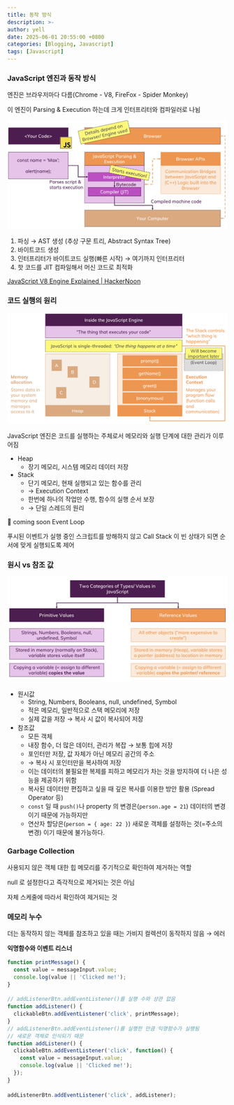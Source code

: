 ```yaml
---
title: 동작 방식
description: >-
author: yell
date: 2025-06-01 20:55:00 +0800
categories: [Blogging, Javascript]
tags: [Javascript]
---
```


### JavaScript 엔진과 동작 방식

엔진은 브라우저마다 다름(Chrome - V8, FireFox - Spider Monkey)

이 엔진이 Parsing & Execution 하는데 크게 인터프리터와 컴파일러로 나뉨

![image.png](/assets/img/category/js/img_005_01.png)

1. 파싱 → AST 생성 (추상 구문 트리, Abstract Syntax Tree)
2. 바이트코드 생성
3. 인터프리터가 바이트코드 실행(빠른 시작) → 여기까지 인터프리터
4. 핫 코드를 JIT 컴파일해서 머신 코드로 최적화

[JavaScript V8 Engine Explained | HackerNoon](https://hackernoon.com/javascript-v8-engine-explained-3f940148d4ef)

### 코드 실행의 원리

![image.png](/assets/img/category/js/img_005_02.png)

JavaScript 엔진은 코드를 실행하는 주체로서 메모리와 실행 단계에 대한 관리가 이루어짐

- Heap
    - 장기 메모리, 시스템 메모리 데이터 저장
- Stack
    - 단기 메모리, 현재 실행되고 있는 함수를 관리
    - → Execution Context
    - 한번에 하나의 작업만 수행, 함수의 실행 순서 보장
    - → 단일 스레드의 원리

🧚 coming soon Event Loop

푸시된 이벤트가 실행 중인 스크립트를 방해하지 않고 Call Stack 이 빈 상태가 되면 순서에 맞게 실행되도록 제어

### 원시 vs 참조 값

![image.png](/assets/img/category/js/img_005_03.png)

- 원시값
    - String, Numbers, Booleans, null, undefined, Symbol
    - 적은 메모리, 일반적으로 스택 메모리에 저장
    - 실제 값을 저장 → 복사 시 값이 복사되어 저장
- 참조값
    - 모든 객체
    - 내장 함수, 더 많은 데이터, 관리가 복잡 → 보통 힙에 저장
    - 포인터만 저장, 값 자체가 아닌 메모리 공간의 주소
    - → 복사 시 포인터만을 복사하여 저장
    - 이는 데이터의 불필요한 복제를 피하고 메모리가 차는 것을 방지하여 더 나은 성능을 제공하기 위함
    - 복사된 데이터만 편집하고 싶을 때 깊은 복사를 이용한 방안 활용 (Spread Operator 등)
    - `const` 일 때 `push()`나 property 의 변경은(`person.age = 21`) 데이터의 변경이기 때문에 가능하지만
    - 연산자 할당은(`person = { age: 22 }`) 새로운 객체를 설정하는 것(=주소의 변경) 이기 때문에 불가능하다.

### Garbage Collection

사용되지 않은 객체 대한 힙 메모리를 주기적으로 확인하여 제거하는 역할

null 로 설정한다고 즉각적으로 제거되는 것은 아님

자체 스케줄에 따라서 확인하여 제거되는 것

### 메모리 누수

더는 동작하지 않는 객체를 참조하고 있을 때는 가비지 컬렉션이 동작하지 않음 → 에러

**익명함수와 이벤트 리스너**

```jsx
function printMessage() {
  const value = messageInput.value;
  console.log(value || 'Clicked me!');
}

// addListenerBtn.addEventListener()를 실행 수와 상관 없음
function addListener() {
  clickableBtn.addEventListener('click', printMessage);
}
// addListenerBtn.addEventListener()를 실행한 만큼 익명함수가 실행됨 
// 새로운 객체로 인식되기 때문
function addListener() {
  clickableBtn.addEventListener('click', function() {
    const value = messageInput.value;
    console.log(value || 'Clicked me!');
  });
}

addListenerBtn.addEventListener('click', addListener);
```
